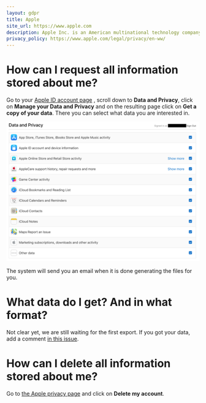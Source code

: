 ```yaml
---
layout: gdpr
title: Apple
site_url: https://www.apple.com
description: Apple Inc. is an American multinational technology company<Paste>
privacy_policy: https://www.apple.com/legal/privacy/en-ww/ 
---
```


# How can I request all information stored about me?

Go to your [Apple ID account
page](https://appleid.apple.com/#!&page=signin) , scroll down to **Data and
Privacy**, click on **Manage your Data and Privacy** and on the resulting
page click on **Get a copy of your data**. There you can select what data
you are interested in. 

![export data selection](/images/sites/apple/select.png)

The system will send you an email when it is done generating the files for you.

# What data do I get? And in what format?

Not clear yet, we are still waiting for the first export. If you got your data, add a comment [in this issue](https://github.com/howtogdpr/howtogdpr.me/issues/7).

# How can I delete all information stored about me?

Go to [the Apple privacy page](https://privacy.apple.com/) and click on **Delete my account**.
